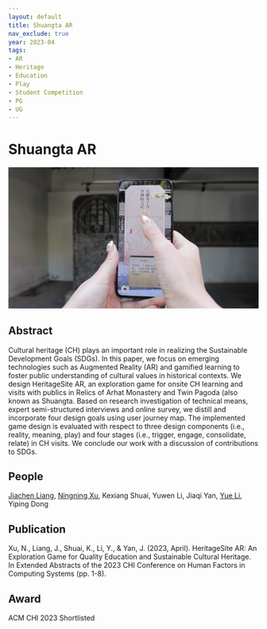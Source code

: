 ```yaml
---
layout: default
title: Shuangta AR
nav_exclude: true
year: 2023-04
tags:
- AR
- Heritage
- Education
- Play
- Student Competition
- PG
- UG
---
```


# Shuangta AR
![Shuangta AR](project_pictures/ShuangtaAR.png)

## Abstract
Cultural heritage (CH) plays an important role in realizing the Sustainable Development Goals (SDGs). In this paper, we focus on emerging technologies such as Augmented Reality (AR) and gamified learning to foster public understanding of cultural values in historical contexts. We design HeritageSite AR, an exploration game for onsite CH learning and visits with publics in Relics of Arhat Monastery and Twin Pagoda (also known as Shuangta. Based on research investigation of technical means, expert semi-structured interviews and online survey,  we distill and incorporate four design goals using user journey map. The implemented game design is evaluated with respect to three design components (i.e., reality, meaning, play) and four stages (i.e., trigger, engage, consolidate, relate) in CH visits. We conclude our work with a discussion of contributions to SDGs.

## People
[Jiachen Liang], [Ningning Xu], Kexiang Shuai, Yuwen Li, Jiaqi Yan, [Yue Li], Yiping Dong

## Publication
Xu, N., Liang, J., Shuai, K., Li, Y., & Yan, J. (2023, April). HeritageSite AR: An Exploration Game for Quality Education and Sustainable Cultural Heritage. In Extended Abstracts of the 2023 CHI Conference on Human Factors in Computing Systems (pp. 1-8).

## Award
ACM CHI 2023 Shortlisted

[Jiachen Liang]: ../team/phd_students/Jiachen%20Liang
[Ningning Xu]: https://axiosly.github.io/
[Yue Li]: https://imyueli.github.io/

